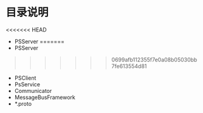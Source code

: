 # 目录说明

<<<<<<< HEAD
* PSServer
=======
* PSServer 
>>>>>>> 0699afb112355f7e0a08b05030bb7fe613554d81
* PSClient
* PsService
* Communicator
* MessageBusFramework
* *.proto
